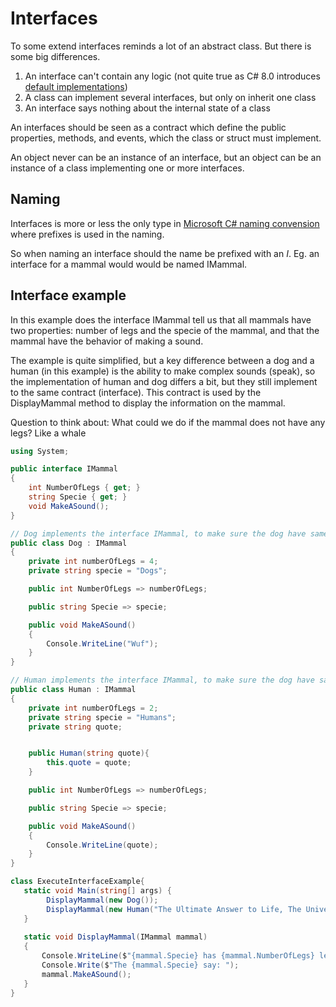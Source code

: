 # Interfaces

To some extend interfaces reminds a lot of an abstract class. But there is some big differences.

1. An interface can't contain any logic (not quite true as C# 8.0 introduces [default implementations](https://docs.microsoft.com/en-us/dotnet/csharp/language-reference/proposals/csharp-8.0/default-interface-methods))
2. A class can implement several interfaces, but only on inherit one class
3. An interface says nothing about the internal state of a class

An interfaces should be seen as a contract which define the public properties, methods, and events, which the class or struct must implement.

An object never can be an instance of an interface, but an object can be an instance of a class implementing one or more interfaces.

## Naming

Interfaces is more or less the only type in [Microsoft C# naming convension](https://docs.microsoft.com/en-us/dotnet/standard/design-guidelines/names-of-classes-structs-and-interfaces) where prefixes is used in the naming. 

So when naming an interface should the name be prefixed with an *I*. Eg. an interface for a mammal would would be named IMammal.

## Interface example

In this example does the interface IMammal tell us that all mammals have two properties: number of legs and the specie of the mammal, and that the mammal have the behavior of making a sound.

The example is quite simplified, but a key difference between a dog and a human (in this example) is the ability to make complex sounds (speak), so the implementation of human and dog differs a bit, but they still implement to the same contract (interface). This contract is used by the DisplayMammal method to display the information on the mammal.

Question to think about: What could we do if the mammal does not have any legs? Like a whale

```C# runnable
using System;

public interface IMammal
{
	int NumberOfLegs { get; }
	string Specie { get; }
	void MakeASound();
}

// Dog implements the interface IMammal, to make sure the dog have same behaviours and attributes as other mammals 
public class Dog : IMammal
{
	private int numberOfLegs = 4;
	private string specie = "Dogs";

	public int NumberOfLegs => numberOfLegs;

	public string Specie => specie;

	public void MakeASound()
	{
		Console.WriteLine("Wuf");
	}
}

// Human implements the interface IMammal, to make sure the dog have same behaviours and attributes as other mammals
public class Human : IMammal
{
	private int numberOfLegs = 2;
	private string specie = "Humans";
	private string quote;


	public Human(string quote){
		this.quote = quote;
	}

	public int NumberOfLegs => numberOfLegs;

	public string Specie => specie;

	public void MakeASound()
	{
		Console.WriteLine(quote);
	}
}

class ExecuteInterfaceExample{  
   static void Main(string[] args) {
        DisplayMammal(new Dog());
        DisplayMammal(new Human("The Ultimate Answer to Life, The Universe and Everything is...42!"));
   }
   
   static void DisplayMammal(IMammal mammal)
   {
       Console.WriteLine($"{mammal.Specie} has {mammal.NumberOfLegs} legs");
       Console.Write($"The {mammal.Specie} say: ");
       mammal.MakeASound();
   }
}

```


